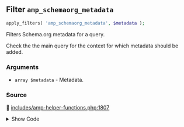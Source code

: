 ## Filter `amp_schemaorg_metadata`

```php
apply_filters( 'amp_schemaorg_metadata', $metadata );
```

Filters Schema.org metadata for a query.

Check the the main query for the context for which metadata should be added.

### Arguments

* `array $metadata` - Metadata.

### Source

:link: [includes/amp-helper-functions.php:1807](/includes/amp-helper-functions.php#L1807)

<details>
<summary>Show Code</summary>

```php
$metadata = apply_filters( 'amp_schemaorg_metadata', $metadata );
```

</details>
